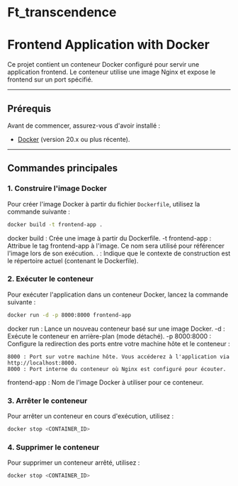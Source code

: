 # Ft_transcendence
# Frontend Application with Docker

Ce projet contient un conteneur Docker configuré pour servir une application frontend. Le conteneur utilise une image Nginx et expose le frontend sur un port spécifié.

---

## **Prérequis**
Avant de commencer, assurez-vous d'avoir installé :
- [Docker](https://www.docker.com/) (version 20.x ou plus récente).

---

## **Commandes principales**

### **1. Construire l'image Docker**
Pour créer l'image Docker à partir du fichier `Dockerfile`, utilisez la commande suivante :

```bash
docker build -t frontend-app .
```

docker build : Crée une image à partir du Dockerfile.
-t frontend-app : Attribue le tag frontend-app à l'image. Ce nom sera utilisé pour référencer l'image lors de son exécution.
. : Indique que le contexte de construction est le répertoire actuel (contenant le Dockerfile).

### **2. Exécuter le conteneur**
Pour exécuter l'application dans un conteneur Docker, lancez la commande suivante :

```bash
docker run -d -p 8000:8000 frontend-app
```

docker run : Lance un nouveau conteneur basé sur une image Docker.
-d : Exécute le conteneur en arrière-plan (mode détaché).
-p 8000:8000 : Configure la redirection des ports entre votre machine hôte et le conteneur :

    8000 : Port sur votre machine hôte. Vous accéderez à l'application via http://localhost:8000.
    8000 : Port interne du conteneur où Nginx est configuré pour écouter.

frontend-app : Nom de l'image Docker à utiliser pour ce conteneur.

### **3. Arrêter le conteneur**

Pour arrêter un conteneur en cours d'exécution, utilisez :
```bash
docker stop <CONTAINER_ID>
```

### **4. Supprimer le conteneur**
Pour supprimer un conteneur arrêté, utilisez :
```bash
docker stop <CONTAINER_ID>
```
